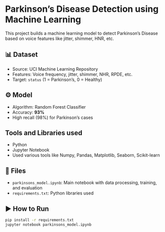 # Parkinson’s Disease Detection using Machine Learning

This project builds a machine learning model to detect Parkinson’s Disease based on voice features like jitter, shimmer, HNR, etc.

## 📊 Dataset
- Source: UCI Machine Learning Repository
- Features: Voice frequency, jitter, shimmer, NHR, RPDE, etc.
- Target: `status` (1 = Parkinson’s, 0 = Healthy)

## ⚙️ Model
- Algorithm: Random Forest Classifier
- Accuracy: **93%**
- High recall (98%) for Parkinson’s cases

## Tools and Libraries used
- Python
- Jupyter Notebook
- Used various tools like Numpy, Pandas, Matplotlib, Seaborn, Scikit-learn

## 📁 Files
- `parkinsons_model.ipynb`: Main notebook with data processing, training, and evaluation
- `requirements.txt`: Python libraries used

## ▶️ How to Run
```bash
pip install -r requirements.txt
jupyter notebook parkinsons_model.ipynb

